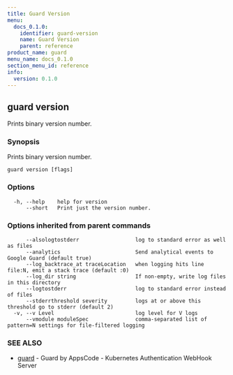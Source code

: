 ```yaml
---
title: Guard Version
menu:
  docs_0.1.0:
    identifier: guard-version
    name: Guard Version
    parent: reference
product_name: guard
menu_name: docs_0.1.0
section_menu_id: reference
info:
  version: 0.1.0
---
```


## guard version

Prints binary version number.

### Synopsis

Prints binary version number.

```
guard version [flags]
```

### Options

```
  -h, --help    help for version
      --short   Print just the version number.
```

### Options inherited from parent commands

```
      --alsologtostderr                  log to standard error as well as files
      --analytics                        Send analytical events to Google Guard (default true)
      --log_backtrace_at traceLocation   when logging hits line file:N, emit a stack trace (default :0)
      --log_dir string                   If non-empty, write log files in this directory
      --logtostderr                      log to standard error instead of files
      --stderrthreshold severity         logs at or above this threshold go to stderr (default 2)
  -v, --v Level                          log level for V logs
      --vmodule moduleSpec               comma-separated list of pattern=N settings for file-filtered logging
```

### SEE ALSO

* [guard](/docs/0.1.0/reference/guard)	 - Guard by AppsCode - Kubernetes Authentication WebHook Server

